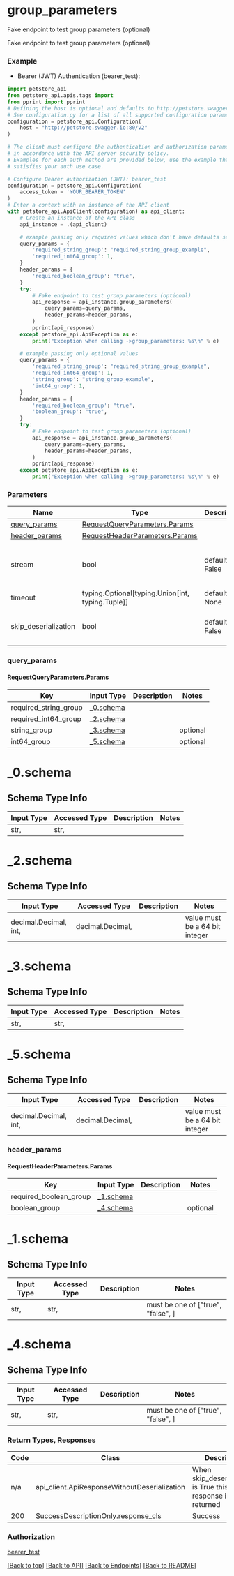 <a name="top"></a>
# **group_parameters**
<a name="group_parameters"></a>

Fake endpoint to test group parameters (optional)

Fake endpoint to test group parameters (optional)

### Example

* Bearer (JWT) Authentication (bearer_test):
```python
import petstore_api
from petstore_api.apis.tags import 
from pprint import pprint
# Defining the host is optional and defaults to http://petstore.swagger.io:80/v2
# See configuration.py for a list of all supported configuration parameters.
configuration = petstore_api.Configuration(
    host = "http://petstore.swagger.io:80/v2"
)

# The client must configure the authentication and authorization parameters
# in accordance with the API server security policy.
# Examples for each auth method are provided below, use the example that
# satisfies your auth use case.

# Configure Bearer authorization (JWT): bearer_test
configuration = petstore_api.Configuration(
    access_token = 'YOUR_BEARER_TOKEN'
)
# Enter a context with an instance of the API client
with petstore_api.ApiClient(configuration) as api_client:
    # Create an instance of the API class
    api_instance = .(api_client)

    # example passing only required values which don't have defaults set
    query_params = {
        'required_string_group': "required_string_group_example",
        'required_int64_group': 1,
    }
    header_params = {
        'required_boolean_group': "true",
    }
    try:
        # Fake endpoint to test group parameters (optional)
        api_response = api_instance.group_parameters(
            query_params=query_params,
            header_params=header_params,
        )
        pprint(api_response)
    except petstore_api.ApiException as e:
        print("Exception when calling ->group_parameters: %s\n" % e)

    # example passing only optional values
    query_params = {
        'required_string_group': "required_string_group_example",
        'required_int64_group': 1,
        'string_group': "string_group_example",
        'int64_group': 1,
    }
    header_params = {
        'required_boolean_group': "true",
        'boolean_group': "true",
    }
    try:
        # Fake endpoint to test group parameters (optional)
        api_response = api_instance.group_parameters(
            query_params=query_params,
            header_params=header_params,
        )
        pprint(api_response)
    except petstore_api.ApiException as e:
        print("Exception when calling ->group_parameters: %s\n" % e)
```
### Parameters

Name | Type | Description  | Notes
------------- | ------------- | ------------- | -------------
[query_params](#requestqueryparameters) | [RequestQueryParameters.Params](#RequestQueryParametersParams) | |
[header_params](#requestheaderparameters) | [RequestHeaderParameters.Params](#RequestHeaderParametersParams) | |
stream | bool | default is False | if True then the response.content will be streamed and loaded from a file like object. When downloading a file, set this to True to force the code to deserialize the content to a FileSchema file
timeout | typing.Optional[typing.Union[int, typing.Tuple]] | default is None | the timeout used by the rest client
skip_deserialization | bool | default is False | when True, headers and body will be unset and an instance of api_client.ApiResponseWithoutDeserialization will be returned

### <a id="requestqueryparameters" >query_params</a>
#### <a id="RequestQueryParametersParams" >RequestQueryParameters.Params</a>

Key | Input Type | Description  | Notes
------------- | ------------- | ------------- | -------------
required_string_group | [_0.schema](#parameter_0schema) | | 
required_int64_group | [_2.schema](#parameter_2schema) | | 
string_group | [_3.schema](#parameter_3schema) | | optional
int64_group | [_5.schema](#parameter_5schema) | | optional


# <a id="parameter_0schema" >_0.schema</a>

## Schema Type Info
Input Type | Accessed Type | Description | Notes
------------ | ------------- | ------------- | -------------
str,  | str,  |  |

# <a id="parameter_2schema" >_2.schema</a>

## Schema Type Info
Input Type | Accessed Type | Description | Notes
------------ | ------------- | ------------- | -------------
decimal.Decimal, int,  | decimal.Decimal,  |  | value must be a 64 bit integer

# <a id="parameter_3schema" >_3.schema</a>

## Schema Type Info
Input Type | Accessed Type | Description | Notes
------------ | ------------- | ------------- | -------------
str,  | str,  |  |

# <a id="parameter_5schema" >_5.schema</a>

## Schema Type Info
Input Type | Accessed Type | Description | Notes
------------ | ------------- | ------------- | -------------
decimal.Decimal, int,  | decimal.Decimal,  |  | value must be a 64 bit integer

### <a id="requestheaderparameters" >header_params</a>
#### <a id="RequestHeaderParametersParams" >RequestHeaderParameters.Params</a>

Key | Input Type | Description  | Notes
------------- | ------------- | ------------- | -------------
required_boolean_group | [_1.schema](#parameter_1schema) | | 
boolean_group | [_4.schema](#parameter_4schema) | | optional

# <a id="parameter_1schema" >_1.schema</a>

## Schema Type Info
Input Type | Accessed Type | Description | Notes
------------ | ------------- | ------------- | -------------
str,  | str,  |  | must be one of ["true", "false", ]

# <a id="parameter_4schema" >_4.schema</a>

## Schema Type Info
Input Type | Accessed Type | Description | Notes
------------ | ------------- | ------------- | -------------
str,  | str,  |  | must be one of ["true", "false", ]

### Return Types, Responses

Code | Class | Description
------------- | ------------- | -------------
n/a | api_client.ApiResponseWithoutDeserialization | When skip_deserialization is True this response is returned
200 | [SuccessDescriptionOnly.response_cls](../../../components/responses/response_success_description_only.md#response_success_description_onlyresponse_cls) | Success

### Authorization

[bearer_test](../../../../README.md#bearer_test)

[[Back to top]](#top) [[Back to API]](../FakeApi.md) [[Back to Endpoints]](../../../../README.md#Endpoints) [[Back to README]](../../../../README.md)
